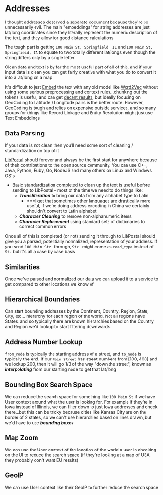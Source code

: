 # Addresses
I thought addresses deserved a separate document because they're so unnecessarily evil. The main "embeddings" for string addresses are just lat/long coordinates since they literally represent the numeric description of the text, and they allow for good distance calculations

The tough part is getting `100 Main St, Springfield, IL` and `100 Main St, Springfieid, IA` to equate to two totally different lat/longs even though the string differs only by a single letter

Clean data and text is by far the most useful part of all of this, and if your input data is clean you can get fairly creative with what you do to convert it into a lat/long on a map

It's difficult to just [Embed](./EMBEDDINGS.md) the text with any old model like [Word2Vec](./EMBEDDINGS.md#word2vec) without using some serious preprocessing and context rules...chunking out the tokens is useful, and can get [decent results](https://datascience.stackexchange.com/a/108692), but ideally focusing on GeoCoding to Latitude / Longitude pairs is the better route. However, GeoCoding is tough and relies on expensive outside services, and so many groups for things like Record Linkage and Entity Resolution might just use Text Embeddings

## Data Parsing
If your data is not clean then you'll need some sort of cleaning / standardization on top of it

[LibPostal](https://github.com/openvenues/libpostal) should forever and always be the first start for anywhere because of their contributions to the open source community. You can use C++, Java, Python, Ruby, Go, NodeJS and many others on Linux and Windows OS's

- Basic standardization completed to clean up the text is useful before sending to LibPostal - most of the time we need to do things like:
    - ***Transliteration*** to bring our data from any alphabet type to Latin
        - ***I get that sometimes other languages are drastically more useful, if we're doing address encoding in China we certainly shouldn't convert to Latin alphabet
    - ***Character Cleaning*** to remove non-alphanumeric items
    - ***Character Replacement*** using standard sets of dictionaries to correct common errors

Once all of this is completed (or not) sending it through to LibPostal should give you a parsed, potentially normalized, representation of your address. If you send `100 Main Stz.` through, `Stz.` might come as `road_type` instead of `St.` but it's all a case by case basis

## Similarities
Once we've parsed and normalized our data we can upload it to a service to get compared to other locations we know of

## Hierarchical Boundaries
Can start bounding addresses by the Continent, Country, Region, State, City, etc... hierarchy for each region of the world. Not all regions have States, and so typically there are known hierarchies based on the Country and Region we'd lookup to start filtering downwards

## Address Number Lookup
`from_node` is typically the starting address of a street, and `to_node` is typically the end. If our `Main Street` has street numbers from $[100, 400]$ and we lookup $200$, then it will go $1/3$ of the way "down the street", known as ***interpolating*** from our starting node to get that lat/long

## Bounding Box Search Space
We can reduce the search space for something like `100 Main St` if we have User context around what the user is looking for. For example if they're in Iowa instead of Illinois, we can filter down to just Iowa addresses and check there...but this can be tricky because cities like Kansas City are on the border of 2 states, so we can't use hierarchies based on lines drawn, but we'd have to use ***bounding boxes***

## Map Zoom
We can use the User context of the location of the world a user is checking on the UI to reduce the search space (if they're looking at a map of USA they probably don't want EU results)

## GeoIP
We can use User context like their GeoIP to further reduce the search space